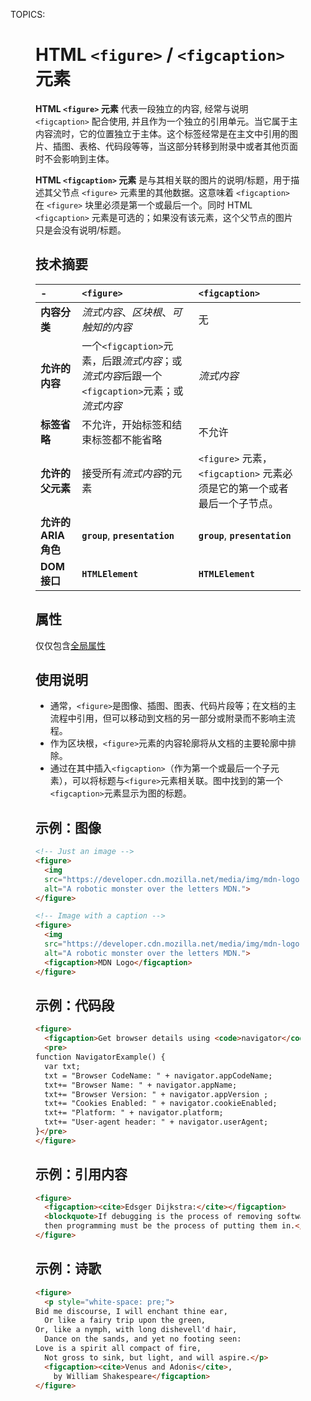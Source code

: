 TOPICS: <figure>
        <figcaption>

# HTML `<figure>` / `<figcaption>` 元素

**HTML `<figure>` 元素** 代表一段独立的内容, 经常与说明 `<figcaption>` 配合使用, 并且作为一个独立的引用单元。当它属于主内容流时，它的位置独立于主体。这个标签经常是在主文中引用的图片、插图、表格、代码段等等，当这部分转移到附录中或者其他页面时不会影响到主体。

**HTML `<figcaption>` 元素** 是与其相关联的图片的说明/标题，用于描述其父节点 `<figure>` 元素里的其他数据。这意味着 `<figcaption>` 在
`<figure>` 块里必须是第一个或最后一个。同时 HTML `<figcaption>` 元素是可选的；如果没有该元素，这个父节点的图片只是会没有说明/标题。

## 技术摘要

| - | `<figure>` | `<figcaption>` |
| :-- | :-- | :-- |
| **内容分类** | *流式内容*、*区块根*、*可触知的内容* | 无 |
| **允许的内容** | 一个`<figcaption>`元素，后跟*流式内容*；或*流式内容*后跟一个`<figcaption>`元素；或*流式内容* | *流式内容* |
| **标签省略** | 不允许，开始标签和结束标签都不能省略 | 不允许 |
| **允许的父元素** | 接受所有*流式内容*的元素 |  `<figure>` 元素，`<figcaption>` 元素必须是它的第一个或者最后一个子节点。 |
| **允许的 ARIA 角色** | **`group`**, **`presentation`**  | **`group`**, **`presentation`** |
| **DOM 接口** | **`HTMLElement`** | **`HTMLElement`** |

## 属性

仅仅包含[全局属性](/zh-hans/webfrontend/HTML_Global_Attributes)

## 使用说明

- 通常，`<figure>`是图像、插图、图表、代码片段等；在文档的主流程中引用，但可以移动到文档的另一部分或附录而不影响主流程。
- 作为区块根，`<figure>`元素的内容轮廓将从文档的主要轮廓中排除。
- 通过在其中插入`<figcaption>`（作为第一个或最后一个子元素），可以将标题与`<figure>`元素相关联。图中找到的第一个`<figcaption>`元素显示为图的标题。

## 示例：图像

```html
<!-- Just an image -->
<figure>
  <img
  src="https://developer.cdn.mozilla.net/media/img/mdn-logo-sm.png"
  alt="A robotic monster over the letters MDN.">
</figure>

<!-- Image with a caption -->
<figure>
  <img
  src="https://developer.cdn.mozilla.net/media/img/mdn-logo-sm.png"
  alt="A robotic monster over the letters MDN.">
  <figcaption>MDN Logo</figcaption>
</figure>
```

## 示例：代码段

```html
<figure>
  <figcaption>Get browser details using <code>navigator</code>.</figcaption>
  <pre>
function NavigatorExample() {
  var txt;
  txt = "Browser CodeName: " + navigator.appCodeName;
  txt+= "Browser Name: " + navigator.appName;
  txt+= "Browser Version: " + navigator.appVersion ;
  txt+= "Cookies Enabled: " + navigator.cookieEnabled;
  txt+= "Platform: " + navigator.platform;
  txt+= "User-agent header: " + navigator.userAgent;
}</pre>
</figure>
```

## 示例：引用内容

```html
<figure>
  <figcaption><cite>Edsger Dijkstra:</cite></figcaption>
  <blockquote>If debugging is the process of removing software bugs,
  then programming must be the process of putting them in.</blockquote>
</figure>
```

## 示例：诗歌

```html
<figure>
  <p style="white-space: pre;">
Bid me discourse, I will enchant thine ear,
  Or like a fairy trip upon the green,
Or, like a nymph, with long dishevell'd hair,
  Dance on the sands, and yet no footing seen:
Love is a spirit all compact of fire,
  Not gross to sink, but light, and will aspire.</p>
  <figcaption><cite>Venus and Adonis</cite>,
    by William Shakespeare</figcaption>
</figure>
```
